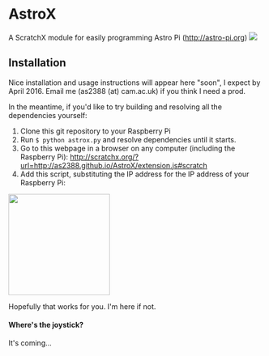 # AstroX
A ScratchX module for easily programming Astro Pi (http://astro-pi.org)
<img src="https://dl.dropboxusercontent.com/u/60694349/GitHub/AstroX/astrox-screen.png" />

## Installation
Nice installation and usage instructions will appear here "soon", I expect by April 2016. Email me (as2388 (at) cam.ac.uk) if you think I need a prod.

In the meantime, if you'd like to try building and resolving all the dependencies yourself:

1. Clone this git repository to your Raspberry Pi
2. Run ```$ python astrox.py``` and resolve dependencies until it starts.
3. Go to this webpage in a browser on any computer (including the Raspberry Pi): http://scratchx.org/?url=http://as2388.github.io/AstroX/extension.js#scratch
4. Add this script, substituting the IP address for the IP address of your Raspberry Pi:

<img width="200" src="https://dl.dropboxusercontent.com/u/60694349/GitHub/AstroX/astro-pi-hello-world.png" />

Hopefully that works for you. I'm here if not.

#### Where's the joystick?
It's coming... 
